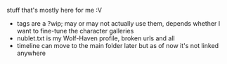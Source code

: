 stuff that's mostly here for me :V
- tags are a ?wip; may or may not actually use them, depends whether I want to fine-tune the character galleries
- nublet.txt is my Wolf-Haven profile, broken urls and all
- timeline can move to the main folder later but as of now it's not linked anywhere